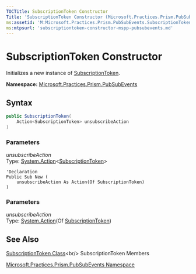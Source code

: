 ```yaml
---
TOCTitle: SubscriptionToken Constructor
Title: 'SubscriptionToken Constructor (Microsoft.Practices.Prism.PubSubEvents)'
ms:assetid: 'M:Microsoft.Practices.Prism.PubSubEvents.SubscriptionToken.\#ctor(System.Action{Microsoft.Practices.Prism.PubSubEvents.SubscriptionToken})'
ms:mtpsurl: 'subscriptiontoken-constructor-mspp-pubsubevents.md'
---
```


# SubscriptionToken Constructor

Initializes a new instance of [SubscriptionToken](https://msdn.microsoft.com/en-us/library/microsoft.practices.prism.pubsubevents.subscriptiontoken).

**Namespace:** [Microsoft.Practices.Prism.PubSubEvents](https://msdn.microsoft.com/en-us/library/microsoft.practices.prism.pubsubevents)

## Syntax

```C#
public SubscriptionToken(
	Action<SubscriptionToken> unsubscribeAction
)
```

### Parameters

*unsubscribeAction*<br/> 
Type: [System.Action](http://msdn.microsoft.com/en-us/library/018hxwa8)&lt;[SubscriptionToken](https://msdn.microsoft.com/en-us/library/microsoft.practices.prism.pubsubevents.subscriptiontoken)&gt;

```VB
'Declaration
Public Sub New ( 
	unsubscribeAction As Action(Of SubscriptionToken)
)
```
### Parameters

*unsubscribeAction*<br/> 
Type: [System.Action](http://msdn.microsoft.com/en-us/library/018hxwa8)(Of [SubscriptionToken](https://msdn.microsoft.com/en-us/library/microsoft.practices.prism.pubsubevents.subscriptiontoken))

## See Also

[SubscriptionToken Class](https://msdn.microsoft.com/en-us/library/microsoft.practices.prism.pubsubevents.subscriptiontoken(v=pandp.50))<br/>
SubscriptionToken Members

[Microsoft.Practices.Prism.PubSubEvents Namespace](/patterns-practices/reference/mspp-pubsubevents-namespace)